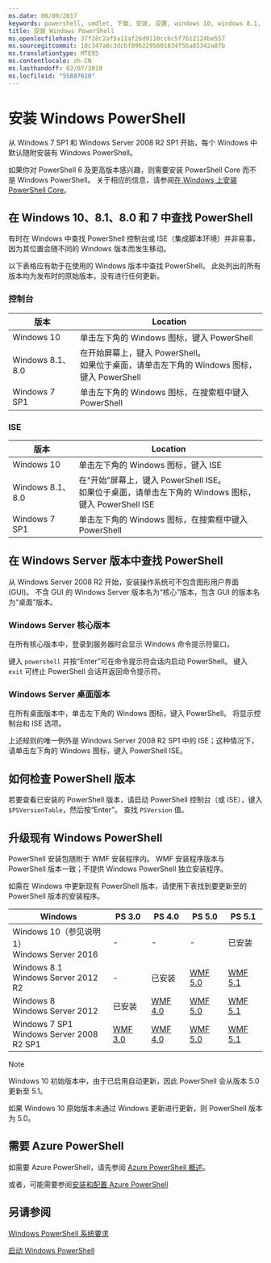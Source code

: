 ```yaml
---
ms.date: 08/09/2017
keywords: powershell, cmdlet, 下载, 安装, 设置, windows 10, windows 8.1, windows 8.0, windows 7
title: 安装 Windows PowerShell
ms.openlocfilehash: 37f28c2af5a11af26d9110cc6c5f7612124be557
ms.sourcegitcommit: 10c347a8c3dcbf8962295601834f5ba85342a87b
ms.translationtype: MTE95
ms.contentlocale: zh-CN
ms.lasthandoff: 02/07/2019
ms.locfileid: "55887610"
---
```

# <a name="installing-windows-powershell"></a>安装 Windows PowerShell

从 Windows 7 SP1 和 Windows Server 2008 R2 SP1 开始，每个 Windows 中默认随附安装有 Windows PowerShell。

如果你对 PowerShell 6 及更高版本感兴趣，则需要安装 PowerShell Core 而不是 Windows PowerShell。 关于相应的信息，请参阅[在 Windows 上安装 PowerShell Core](Installing-PowerShell-Core-on-Windows.md)。

## <a name="finding-powershell-in-windows-10-81-80-and-7"></a>在 Windows 10、8.1、8.0 和 7 中查找 PowerShell

有时在 Windows 中查找 PowerShell 控制台或 ISE（集成脚本环境）并非易事，因为其位置会随不同的 Windows 版本而发生移动。

以下表格应有助于在使用的 Windows 版本中查找 PowerShell。
此处列出的所有版本均为发布时的原始版本，没有进行任何更新。

### <a name="for-console"></a>控制台

版本 | Location
-- | --
Windows 10 | 单击左下角的 Windows 图标，键入 PowerShell
Windows 8.1、8.0 | 在开始屏幕上，键入 PowerShell。<br/>如果位于桌面，请单击左下角的 Windows 图标，键入 PowerShell
Windows 7 SP1 | 单击左下角的 Windows 图标，在搜索框中键入 PowerShell

### <a name="for-ise"></a>ISE

版本 | Location
-- | --
Windows 10 | 单击左下角的 Windows 图标，键入 ISE
Windows 8.1、8.0 | 在“开始”屏幕上，键入 PowerShell ISE。<br/>如果位于桌面，请单击左下角的 Windows 图标，键入 PowerShell ISE
Windows 7 SP1 | 单击左下角的 Windows 图标，在搜索框中键入 PowerShell

## <a name="finding-powershell-in-windows-server-versions"></a>在 Windows Server 版本中查找 PowerShell

从 Windows Server 2008 R2 开始，安装操作系统可不包含图形用户界面 (GUI)。
不含 GUI 的 Windows Server 版本名为“核心”版本，包含 GUI 的版本名为“桌面”版本。

### <a name="windows-server-core-editions"></a>Windows Server 核心版本

在所有核心版本中，登录到服务器时会显示 Windows 命令提示符窗口。

键入 `powershell` 并按“Enter”可在命令提示符会话内启动 PowerShell。
键入 `exit` 可终止 PowerShell 会话并返回命令提示符。

### <a name="windows-server-desktop-editions"></a>Windows Server 桌面版本

在所有桌面版本中，单击左下角的 Windows 图标，键入 PowerShell。
将显示控制台和 ISE 选项。

上述规则的唯一例外是 Windows Server 2008 R2 SP1 中的 ISE；这种情况下，请单击左下角的 Windows 图标，键入 PowerShell ISE。

## <a name="how-to-check-the-version-of-powershell"></a>如何检查 PowerShell 版本

若要查看已安装的 PowerShell 版本，请启动 PowerShell 控制台（或 ISE），键入 `$PSVersionTable`，然后按“Enter”。 查找 `PSVersion` 值。

## <a name="upgrading-existing-windows-powershell"></a>升级现有 Windows PowerShell

PowerShell 安装包随附于 WMF 安装程序内。
WMF 安装程序版本与 PowerShell 版本一致；不提供 Windows PowerShell 独立安装程序。

如需在 Windows 中更新现有 PowerShell 版本，请使用下表找到要更新至的 PowerShell 版本的安装程序。

Windows | PS 3.0 | PS 4.0 | PS 5.0 | PS 5.1 |
--|--|--|--|--|
Windows 10（参见说明 1）<br/>Windows Server 2016 | - | - | - | 已安装
Windows 8.1<br/>Windows Server 2012 R2 | - | 已安装 | [WMF 5.0](https://www.microsoft.com/en-us/download/details.aspx?id=50395) | [WMF 5.1](https://www.microsoft.com/en-us/download/details.aspx?id=54616)
Windows 8<br/>Windows Server 2012 | 已安装 | [WMF 4.0](https://www.microsoft.com/en-us/download/details.aspx?id=40855) | [WMF 5.0](https://www.microsoft.com/en-us/download/details.aspx?id=50395) | [WMF 5.1](https://www.microsoft.com/en-us/download/details.aspx?id=54616)
Windows 7 SP1<br/>Windows Server 2008 R2 SP1 | [WMF 3.0](https://www.microsoft.com/en-us/download/details.aspx?id=34595) | [WMF 4.0](https://www.microsoft.com/en-us/download/details.aspx?id=40855) | [WMF 5.0](https://www.microsoft.com/en-us/download/details.aspx?id=50395) | [WMF 5.1](https://www.microsoft.com/en-us/download/details.aspx?id=54616)

> [!NOTE]
>
> Windows 10 初始版本中，由于已启用自动更新，因此 PowerShell 会从版本 5.0 更新至 5.1。
>
> 如果 Windows 10 原始版本未通过 Windows 更新进行更新，则 PowerShell 版本为 5.0。

## <a name="need-azure-powershell"></a>需要 Azure PowerShell

如需要 Azure PowerShell，请先参阅 [Azure PowerShell 概述](/powershell/azure/overview)。

或者，可能需要参阅[安装和配置 Azure PowerShell](/powershell/azure/install-azurerm-ps)

## <a name="see-also"></a>另请参阅

[Windows PowerShell 系统要求](Windows-PowerShell-System-Requirements.md)

[启动 Windows PowerShell](../getting-started/Starting-Windows-PowerShell.md)
